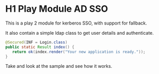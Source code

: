 # H1 Play Module AD SSO

This is a play 2 module for kerberos SSO, with support for fallback.

It also contain a simple ldap class to get user details and authenticate.

```java
@Secured(INF = Login.class)
public static Result index() {
   return ok(index.render("Your new application is ready."));
}
```

Take and look at the sample and see how it works.